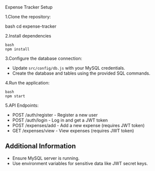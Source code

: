 Expense Tracker Setup

1.Clone the repository:

   bash
    cd expense-tracker

2.Install dependencies

    bash
    npm install
    
3.Configure the database connection:
   - Update `src/config/db.js` with your MySQL credentials.
   - Create the database and tables using the provided SQL commands.

4.Run the application:

    bash
    npm start

5.API Endpoints:
   - POST /auth/register - Register a new user
   - POST /auth/login - Log in and get a JWT token
   - POST /expenses/add - Add a new expense (requires JWT token)
   - GET /expenses/view - View expenses (requires JWT token)

## Additional Information

- Ensure MySQL server is running.
- Use environment variables for sensitive data like JWT secret keys.
